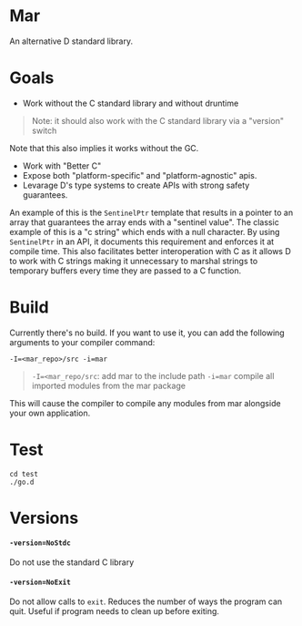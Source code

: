 # Mar

An alternative D standard library.

# Goals

* Work without the C standard library and without druntime

> Note: it should also work with the C standard library via a "version" switch

Note that this also implies it works without the GC.

* Work with "Better C"
* Expose both "platform-specific" and "platform-agnostic" apis.
* Levarage D's type systems to create APIs with strong safety guarantees.

An example of this is the `SentinelPtr` template that results in a pointer to an array that guarantees the array ends with a "sentinel value".  The classic example of this is a "c string" which ends with a null character. By using `SentinelPtr` in an API, it documents this requirement and enforces it at compile time. This also facilitates better interoperation with C as it allows D to work with C strings making it unnecessary to marshal strings to temporary buffers every time they are passed to a C function.

# Build

Currently there's no build.  If you want to use it, you can add the following arguments to your compiler command:
```
-I=<mar_repo>/src -i=mar
```
> `-I=<mar_repo/src`: add mar to the include path
> `-i=mar` compile all imported modules from the mar package

This will cause the compiler to compile any modules from mar alongside your own application.

# Test

```
cd test
./go.d
```

# Versions

#### `-version=NoStdc`

Do not use the standard C library

#### `-version=NoExit`

Do not allow calls to `exit`. Reduces the number of ways the program can quit. Useful if program needs to clean up before exiting.
